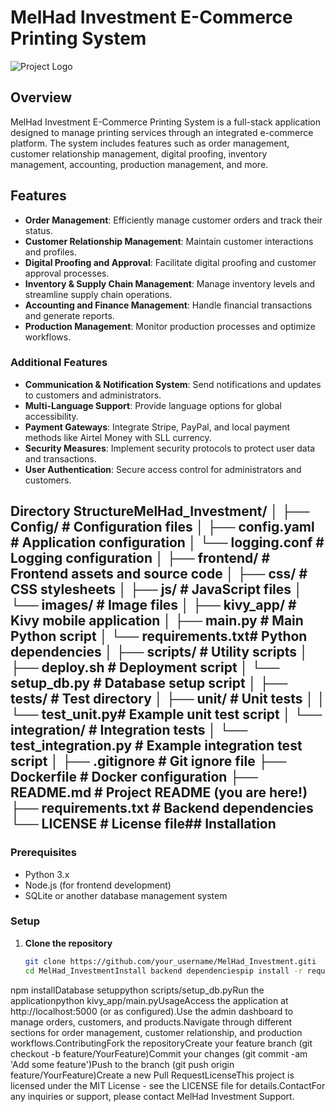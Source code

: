 # MelHad Investment E-Commerce Printing System

![Project Logo](assets/logo.png)

## Overview

MelHad Investment E-Commerce Printing System is a full-stack application designed to manage printing services through an integrated e-commerce platform. The system includes features such as order management, customer relationship management, digital proofing, inventory management, accounting, production management, and more.

## Features

- **Order Management**: Efficiently manage customer orders and track their status.
- **Customer Relationship Management**: Maintain customer interactions and profiles.
- **Digital Proofing and Approval**: Facilitate digital proofing and customer approval processes.
- **Inventory & Supply Chain Management**: Manage inventory levels and streamline supply chain operations.
- **Accounting and Finance Management**: Handle financial transactions and generate reports.
- **Production Management**: Monitor production processes and optimize workflows.

### Additional Features

- **Communication & Notification System**: Send notifications and updates to customers and administrators.
- **Multi-Language Support**: Provide language options for global accessibility.
- **Payment Gateways**: Integrate Stripe, PayPal, and local payment methods like Airtel Money with SLL currency.
- **Security Measures**: Implement security protocols to protect user data and transactions.
- **User Authentication**: Secure access control for administrators and customers.

## Directory StructureMelHad_Investment/ │ ├── Config/             # Configuration files │   ├── config.yaml     # Application configuration │   └── logging.conf    # Logging configuration │ ├── frontend/           # Frontend assets and source code │   ├── css/            # CSS stylesheets │   ├── js/             # JavaScript files │   └── images/         # Image files │ ├── kivy_app/           # Kivy mobile application │   ├── main.py         # Main Python script │   └── requirements.txt# Python dependencies │ ├── scripts/            # Utility scripts │   ├── deploy.sh       # Deployment script │   └── setup_db.py     # Database setup script │ ├── tests/              # Test directory │   ├── unit/           # Unit tests │   │   └── test_unit.py# Example unit test script │   └── integration/    # Integration tests │       └── test_integration.py  # Example integration test script │ ├── .gitignore          # Git ignore file ├── Dockerfile          # Docker configuration ├── README.md           # Project README (you are here!) ├── requirements.txt    # Backend dependencies └── LICENSE             # License file## Installation

### Prerequisites

- Python 3.x
- Node.js (for frontend development)
- SQLite or another database management system

### Setup

1. **Clone the repository**

   ```bash
   git clone https://github.com/your_username/MelHad_Investment.giti
   cd MelHad_InvestmentInstall backend dependenciespip install -r requirements.txtInstall frontend dependenciescd frontend
npm installDatabase setuppython scripts/setup_db.pyRun the applicationpython kivy_app/main.pyUsageAccess the application at http://localhost:5000 (or as configured).Use the admin dashboard to manage orders, customers, and products.Navigate through different sections for order management, customer relationship, and production workflows.ContributingFork the repositoryCreate your feature branch (git checkout -b feature/YourFeature)Commit your changes (git commit -am 'Add some feature')Push to the branch (git push origin feature/YourFeature)Create a new Pull RequestLicenseThis project is licensed under the MIT License - see the LICENSE file for details.ContactFor any inquiries or support, please contact MelHad Investment Support.
